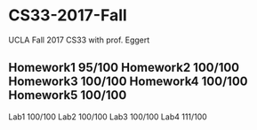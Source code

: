 # CS33-2017-Fall
UCLA Fall 2017 CS33 with prof. Eggert

Homework1  95/100
Homework2 100/100 
Homework3 100/100
Homework4 100/100
Homework5 100/100
-------------------
Lab1  100/100
Lab2  100/100
Lab3  100/100
Lab4  111/100
